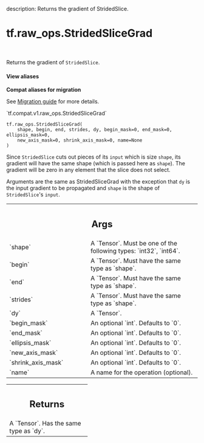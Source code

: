 description: Returns the gradient of StridedSlice.

<div itemscope itemtype="http://developers.google.com/ReferenceObject">
<meta itemprop="name" content="tf.raw_ops.StridedSliceGrad" />
<meta itemprop="path" content="Stable" />
</div>

# tf.raw_ops.StridedSliceGrad

<!-- Insert buttons and diff -->

<table class="tfo-notebook-buttons tfo-api nocontent" align="left">

</table>



Returns the gradient of `StridedSlice`.

<section class="expandable">
  <h4 class="showalways">View aliases</h4>
  <p>
<b>Compat aliases for migration</b>
<p>See
<a href="https://www.tensorflow.org/guide/migrate">Migration guide</a> for
more details.</p>
<p>`tf.compat.v1.raw_ops.StridedSliceGrad`</p>
</p>
</section>

<pre class="devsite-click-to-copy prettyprint lang-py tfo-signature-link">
<code>tf.raw_ops.StridedSliceGrad(
    shape, begin, end, strides, dy, begin_mask=0, end_mask=0, ellipsis_mask=0,
    new_axis_mask=0, shrink_axis_mask=0, name=None
)
</code></pre>



<!-- Placeholder for "Used in" -->

Since `StridedSlice` cuts out pieces of its `input` which is size
`shape`, its gradient will have the same shape (which is passed here
as `shape`). The gradient will be zero in any element that the slice
does not select.

Arguments are the same as StridedSliceGrad with the exception that
`dy` is the input gradient to be propagated and `shape` is the
shape of `StridedSlice`'s `input`.

<!-- Tabular view -->
 <table class="responsive fixed orange">
<colgroup><col width="214px"><col></colgroup>
<tr><th colspan="2"><h2 class="add-link">Args</h2></th></tr>

<tr>
<td>
`shape`
</td>
<td>
A `Tensor`. Must be one of the following types: `int32`, `int64`.
</td>
</tr><tr>
<td>
`begin`
</td>
<td>
A `Tensor`. Must have the same type as `shape`.
</td>
</tr><tr>
<td>
`end`
</td>
<td>
A `Tensor`. Must have the same type as `shape`.
</td>
</tr><tr>
<td>
`strides`
</td>
<td>
A `Tensor`. Must have the same type as `shape`.
</td>
</tr><tr>
<td>
`dy`
</td>
<td>
A `Tensor`.
</td>
</tr><tr>
<td>
`begin_mask`
</td>
<td>
An optional `int`. Defaults to `0`.
</td>
</tr><tr>
<td>
`end_mask`
</td>
<td>
An optional `int`. Defaults to `0`.
</td>
</tr><tr>
<td>
`ellipsis_mask`
</td>
<td>
An optional `int`. Defaults to `0`.
</td>
</tr><tr>
<td>
`new_axis_mask`
</td>
<td>
An optional `int`. Defaults to `0`.
</td>
</tr><tr>
<td>
`shrink_axis_mask`
</td>
<td>
An optional `int`. Defaults to `0`.
</td>
</tr><tr>
<td>
`name`
</td>
<td>
A name for the operation (optional).
</td>
</tr>
</table>



<!-- Tabular view -->
 <table class="responsive fixed orange">
<colgroup><col width="214px"><col></colgroup>
<tr><th colspan="2"><h2 class="add-link">Returns</h2></th></tr>
<tr class="alt">
<td colspan="2">
A `Tensor`. Has the same type as `dy`.
</td>
</tr>

</table>


